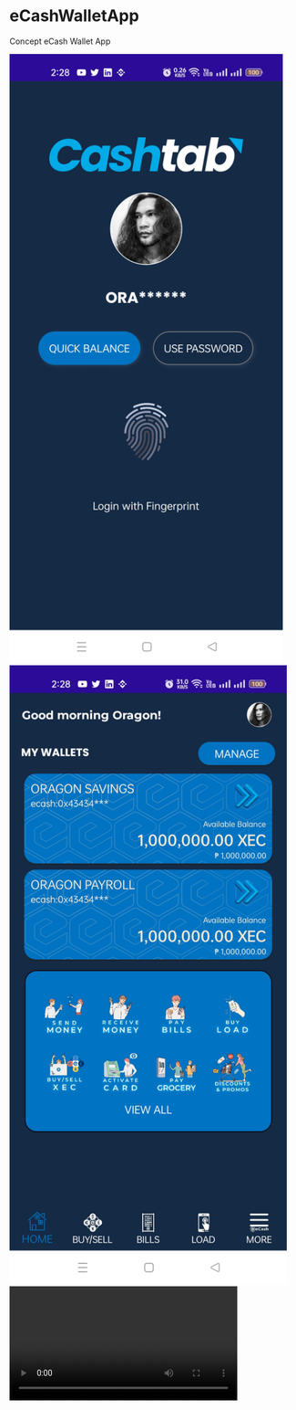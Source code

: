# eCashWalletApp

Concept eCash Wallet App

<img src="https://raw.githubusercontent.com/DennisPitallano/eCashWalletApp/main/eCash/Screenshot_1.jpg" title="" alt="" width="480">

<img title="" src="https://raw.githubusercontent.com/DennisPitallano/eCashWalletApp/main/eCash/Screenshot_2.jpg" alt="" width="487">



<div>
<video width="400" controls>
  <source src="https://github.com/DennisPitallano/eCashWalletApp/blob/main/record.mp4?raw=true" type="video/mp4">
   Your browser does not support HTML video.
</video>
</div>
